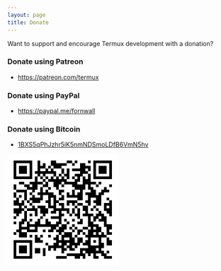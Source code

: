 ```yaml
---
layout: page
title: Donate
---
```


Want to support and encourage Termux development with a donation?

### Donate using Patreon

- <https://patreon.com/termux>

### Donate using PayPal

- <https://paypal.me/fornwall>

### Donate using Bitcoin

- [1BXS5qPhJzhr5iK5nmNDSmoLDfB6VmN5hv](bitcoin:1BXS5qPhJzhr5iK5nmNDSmoLDfB6VmN5hv)

![Bitcoin QR code](files/bitcoin.png)

